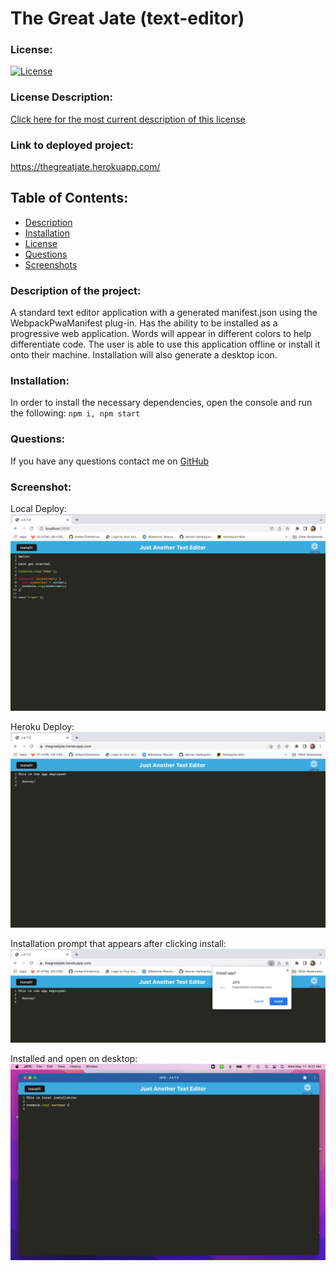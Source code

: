 # The Great Jate (text-editor)

### License:

[![License](https://img.shields.io/badge/License-MIT-green.svg)](https://opensource.org/licenses/MIT)

### License Description:

[Click here for the most current description of this license](https://opensource.org/licenses/MIT)

### Link to deployed project:

https://thegreatjate.herokuapp.com/

## Table of Contents:

- [Description](#description)
- [Installation](#installation)
- [License](#license)
- [Questions](#questions)
- [Screenshots](#screenshot)

### Description of the project:

A standard text editor application with a generated manifest.json using the WebpackPwaManifest plug-in. Has the ability to be installed as a progressive web application. Words will appear in different colors to help differentiate code. The user is able to use this application offline or install it onto their machine. Installation will also generate a desktop icon.

### Installation:

In order to install the necessary dependencies, open the console and run the following:
`npm i, npm start`

### Questions:

If you have any questions contact me on [GitHub](https://github.com/AmberZimmerman)

### Screenshot:

Local Deploy:
![My Image](./client/src/images/jate-local.png)

Heroku Deploy:
![My Image](./client/src/images/jate-heroku-deploy.png)

Installation prompt that appears after clicking install:
![My Image](./client/src/images/jate-installation.png)

Installed and open on desktop:
![My Image](./client/src/images/jate-installed-desktop.png)

